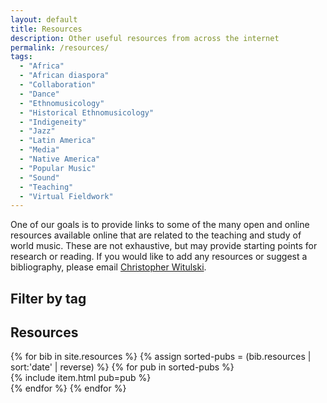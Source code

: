 ```yaml
---
layout: default
title: Resources
description: Other useful resources from across the internet
permalink: /resources/
tags:
  - "Africa"
  - "African diaspora"
  - "Collaboration"
  - "Dance"
  - "Ethnomusicology"
  - "Historical Ethnomusicology"
  - "Indigeneity"
  - "Jazz"
  - "Latin America"
  - "Media"
  - "Native America"
  - "Popular Music"
  - "Sound"
  - "Teaching"
  - "Virtual Fieldwork"
---
```


One of our goals is to provide links to some of the many open and online resources available online that are related to the teaching and study of world music. These are not exhaustive, but may provide starting points for research or reading. If you would like to add any resources or suggest a bibliography, please email [Christopher Witulski][email].

## Filter by tag

<div id = "tagList"></div>

## Resources

<div id = "itemList">
    {% for bib in site.resources %}
        {% assign sorted-pubs = (bib.resources | sort:'date' | reverse) %}
        {% for pub in sorted-pubs %}
            <div class = "item">
                {% include item.html pub=pub %}
            </div>
        {% endfor %}
    {% endfor %}
</div>

[email]: mailto:cwituls@bgsu.edu

<script>

// collect tags for the filter list
var tagElements = document.getElementsByClassName("tag");
var tagList = document.getElementById("tagList");
var tags = [];
for (i = 0; i < tagElements.length; i++) {
    if (tags.indexOf(tagElements[i].innerText) < 0) {
        tags.push(tagElements[i].innerText);
    }
}

// create buttons for the filter list
tags.sort();
for (i = 0; i < tags.length; i++) {
    var button = document.createElement("span");
    var text = document.createTextNode(tags[i]);
    button.appendChild(text);
    button.classList.add("tag");
    button.classList.add("filter");
    button.classList.add("btn");
    tagList.appendChild(button);
}

// set events for filter list
var filters = document.getElementsByClassName("filter");
for (i = 0; i < filters.length; i++) {
    let e = filters[i];
    e.addEventListener("click", function() {
        e.classList.toggle("active");
        console.log("clicked", e.innerText, e.classList);
    })
}
</script>